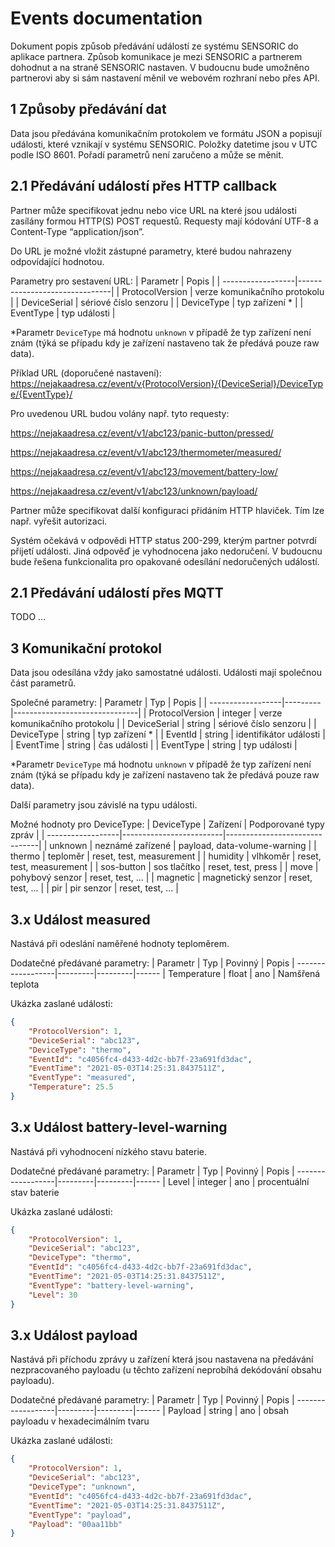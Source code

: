 # Events documentation
Dokument popis způsob předávání událostí ze systému SENSORIC do aplikace partnera.
Způsob komunikace je mezi SENSORIC a partnerem dohodnut a na straně SENSORIC nastaven. V budoucnu bude umožněno partnerovi aby si sám nastavení měnil ve webovém rozhraní nebo přes API.
## 1 Způsoby předávání dat
Data jsou předávána komunikačním protokolem ve formátu JSON a popisují události, které vznikají v systému SENSORIC. Položky datetime jsou v UTC podle ISO 8601. Pořadí parametrů není zaručeno a může se měnit.
## 2.1 Předávání událostí přes HTTP callback
Partner může specifikovat jednu nebo vice URL na které jsou události zasílány formou HTTP(S) POST requestů. Requesty mají kódování UTF-8 a Content-Type “application/json”.

Do URL je možné vložit zástupné parametry, které budou nahrazeny odpovídající hodnotou. 

Parametry pro sestavení URL:
| Parametr          | Popis                         |
| ------------------|-------------------------------|
| ProtocolVersion   | verze komunikačního protokolu |
| DeviceSerial      | sériové číslo senzoru         |
| DeviceType        | typ zařízení *                |
| EventType         | typ události                  |

*Parametr `DeviceType` má hodnotu `unknown` v případě že typ zařízení není znám (týká se případu kdy je zařízení nastaveno tak že předává pouze raw data).

Příklad URL (doporučené nastavení):
https://nejakaadresa.cz/event/v{ProtocolVersion}/{DeviceSerial}/DeviceType/{EventType}/

Pro uvedenou URL budou volány např. tyto requesty:

https://nejakaadresa.cz/event/v1/abc123/panic-button/pressed/

https://nejakaadresa.cz/event/v1/abc123/thermometer/measured/

https://nejakaadresa.cz/event/v1/abc123/movement/battery-low/

https://nejakaadresa.cz/event/v1/abc123/unknown/payload/

Partner může specifikovat další konfiguraci přidáním HTTP hlaviček. Tím lze např. vyřešit autorizaci.

Systém očekává v odpovědi HTTP status 200-299, kterým partner potvrdí přijetí události. Jiná odpověď je vyhodnocena jako nedoručení. V budoucnu bude řešena funkcionalita pro opakované odesílání nedoručených událostí.

## 2.1 Předávání událostí přes MQTT
TODO ...

## 3 Komunikační protokol
Data jsou odesílána vždy jako samostatné události. Události mají společnou část parametrů.

Společné parametry:
| Parametr          | Typ     | Popis                         |
| ------------------|---------|-------------------------------|
| ProtocolVersion   | integer | verze komunikačního protokolu |
| DeviceSerial      | string  | sériové číslo senzoru         |
| DeviceType        | string  | typ zařízení *                |
| EventId           | string  | identifikátor události        |
| EventTime         | string  | čas události                  |
| EventType         | string  | typ události                  |

*Parametr `DeviceType` má hodnotu `unknown` v případě že typ zařízení není znám (týká se případu kdy je zařízení nastaveno tak že předává pouze raw data).

Další parametry jsou závislé na typu události.

Možné hodnoty pro DeviceType:
| DeviceType        | Zařízení                | Podporované typy zpráv        |
| ------------------|-------------------------|-------------------------------|
| unknown           | neznámé zařízené        | payload, data-volume-warning  |
| thermo            | teploměr                | reset, test, measurement      |
| humidity          | vlhkoměr                | reset, test, measurement      |
| sos-button        | sos tlačítko            | reset, test, press            |
| move              | pohybový senzor         | reset, test, ...              |
| magnetic          | magnetický senzor       | reset, test, ...              |
| pir               | pir senzor              | reset, test, ...              |


## 3.x Událost measured
Nastává při odeslání naměřené hodnoty teploměrem.

Dodatečné předávané parametry:
| Parametr          | Typ     | Povinný | Popis
| ------------------|---------|---------|------
| Temperature       | float   | ano     | Namšřená teplota

Ukázka zaslané události:
```json
{
    "ProtocolVersion": 1,
    "DeviceSerial": "abc123",
    "DeviceType": "thermo",
    "EventId": "c4056fc4-d433-4d2c-bb7f-23a691fd3dac",
    "EventTime": "2021-05-03T14:25:31.8437511Z",
    "EventType": "measured",
    "Temperature": 25.5
}
```

## 3.x Událost battery-level-warning
Nastává při vyhodnocení nízkého stavu baterie.

Dodatečné předávané parametry:
| Parametr          | Typ     | Povinný | Popis
| ------------------|---------|---------|------
| Level             | integer | ano     | procentuální stav baterie

Ukázka zaslané události:
```json
{
    "ProtocolVersion": 1,
    "DeviceSerial": "abc123",
    "DeviceType": "thermo",
    "EventId": "c4056fc4-d433-4d2c-bb7f-23a691fd3dac",
    "EventTime": "2021-05-03T14:25:31.8437511Z",
    "EventType": "battery-level-warning",
    "Level": 30
}
```

## 3.x Událost payload
Nastává při příchodu zprávy u zařízení která jsou nastavena na předávání nezpracovaného payloadu (u těchto zařízení neprobíhá dekódování obsahu payloadu).

Dodatečné předávané parametry:
| Parametr          | Typ     | Povinný | Popis
| ------------------|---------|---------|------
| Payload           | string  | ano     | obsah payloadu v hexadecimálním tvaru

Ukázka zaslané události:
```json
{
    "ProtocolVersion": 1,
    "DeviceSerial": "abc123",
    "DeviceType": "unknown",
    "EventId": "c4056fc4-d433-4d2c-bb7f-23a691fd3dac",
    "EventTime": "2021-05-03T14:25:31.8437511Z",
    "EventType": "payload",
    "Payload": "00aa11bb"
}
```